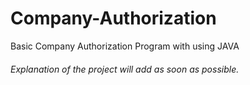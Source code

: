 # Company-Authorization
Basic Company Authorization Program with using JAVA


###### *Explanation of the project will add as soon as possible.*
